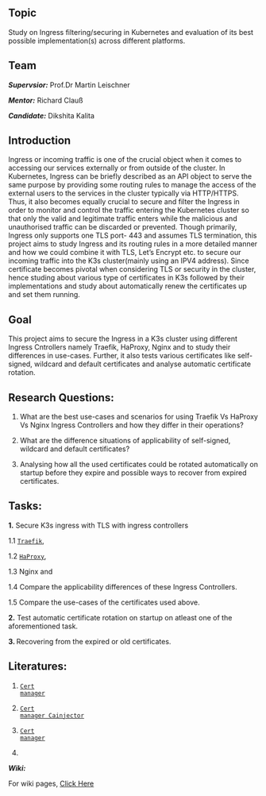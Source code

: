## Topic

Study on Ingress filtering/securing in Kubernetes and evaluation of its best possible implementation(s) across different platforms.

## Team

***Supervsior:*** Prof.Dr Martin Leischner

***Mentor:*** Richard Clauß

***Candidate:*** Dikshita Kalita


## Introduction

Ingress or incoming traffic is one of the crucial object when it comes to accessing our services externally or from outside of the cluster. In Kubernetes, Ingress can be briefly described as an API object to serve the same purpose by providing some routing rules to manage the access of the external users to the services in the cluster typically via HTTP/HTTPS. Thus, it also becomes equally crucial to secure and filter the Ingress in order to monitor and control the traffic entering
the Kubernetes cluster so that only the valid and legitimate traffic enters while the malicious and unauthorised traffic can be discarded or prevented. Though primarily, Ingress only supports one TLS port- 443 and assumes TLS termination, this project aims to study Ingress and its routing rules in a more detailed manner and how we could combine it with TLS, Let’s Encrypt etc. to secure our incoming traffic into the K3s cluster(mainly using an IPV4 address). Since certificate becomes pivotal when considering TLS or security in the cluster, hence studing about various type of certificates in K3s followed by their implementations and study about automatically renew the certificates up and set them running.

## Goal

This project aims to secure the Ingress in a K3s cluster using different Ingress Cntrollers namely Traefik, HaProxy, Nginx and to study their differences in use-cases. Further, it also tests various certificates like self-signed, wildcard and default certificates and analyse automatic certificate rotation.


## Research Questions:

1. What are the best use-cases and scenarios for using Traefik Vs HaProxy Vs Nginx Ingress Controllers and how they differ in their operations?

2. What are the difference situations of applicability of self-signed, wildcard and default certificates?

3. Analysing how all the used certificates could be rotated automatically on startup before they expire and possible ways to recover from expired certificates.
  

## Tasks:

<b>1.</b> Secure K3s ingress with TLS with ingress controllers 

1.1 <code><a href="https://github.com/dikshita-git/RP_Ingress_security-IPv4_and_IPv6/tree/main/K3s/Certificate_with_k3s%2Btraefik">Traefik</a></code>, 
       
1.2 <code><a href="https://github.com/dikshita-git/RP_Ingress_security-IPv4_and_IPv6/tree/main/K3s/Certificate_with_k3s%2BHaProxy">HaProxy</a></code>, 
       
1.3 Nginx and 
       
1.4 Compare the applicability differences of these Ingress Controllers.
       
1.5 Compare the use-cases of the certificates used above.
    
    
<b>2.</b> Test automatic certificate rotation on startup on atleast one of the aforementioned task.

<b>3. </b> Recovering from the expired or old certificates.


## Literatures:

1. <code><a href="https://cert-manager.io/docs/">Cert manager</a></code>

2. <code><a href="https://cert-manager.io/docs/concepts/ca-injector/">Cert manager Cainjector</a></code>
  
3. <code><a href="https://cert-manager.io/docs/concepts/ca-injector/">Cert manager</a></code>
  
4. 

***Wiki:***

For wiki pages, <a href="https://github.com/dikshita-git/RP_Ingress_security-IPv4_and_IPv6/wiki">Click Here</a>


